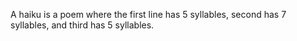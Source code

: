 A haiku is a poem where the first line has 5 syllables, second has 7 syllables, and third has 5 syllables.